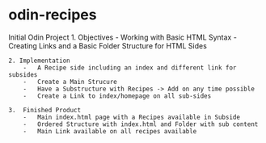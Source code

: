 # odin-recipes

Initial Odin Project
    1. Objectives
        -   Working with Basic HTML Syntax
        -   Creating Links and a Basic Folder Structure for HTML Sides

    2. Implementation
        -   A Recipe side including an index and different link for subsides
        -   Create a Main Strucure 
        -   Have a Substructure with Recipes -> Add on any time possible
        -   Create a Link to index/homepage on all sub-sides

    3.  Finished Product
        -   Main index.html page with a Recipes available in Subside
        -   Ordered Structure with index.html and Folder with sub content
        -   Main Link available on all recipes available 